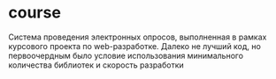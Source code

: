 # course
Система проведения электронных опросов, выполненная в рамках курсового проекта по web-разработке. Далеко не лучший код, но первоочердным было условие использования минимального количества библиотек и скорость разработки
